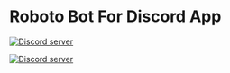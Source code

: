 # Roboto Bot For Discord App

<a href="https://discord.me/Bacon_Space"><img src="https://discordapp.com/api/guilds/95608213499555840/widget.png?style=banner4" alt="Discord server"></a>

<a href="https://discord.me/Roboto"><img src="https://discordapp.com/api/guilds/269938400247808000/widget.png?style=banner4" alt="Discord server"></a>

